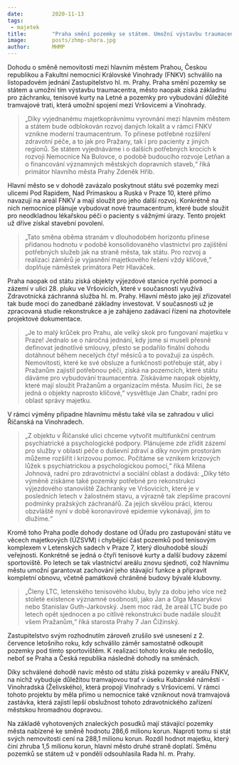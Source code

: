 ```yaml
---
date:         2020-11-13
tags:         
 - majetek
title:        "Praha smění pozemky se státem. Umožní výstavbu traumacentra a získá základnu pro záchranku i tenisové kurty na Letné"
image: 	      posts/zhmp-shora.jpg
author:       MHMP
---
```


Dohodu o směně nemovitostí mezi hlavním městem Prahou, Českou republikou a Fakultní nemocnicí Královské Vinohrady (FNKV) schválilo na listopadovém jednání Zastupitelstvo hl. m. Prahy. Praha smění pozemky se státem a umožní tím výstavbu traumacentra, město naopak získá základnu pro záchranku, tenisové kurty na Letné a pozemky pro vybudování důležité tramvajové trati, která umožní spojení mezi Vršovicemi a Vinohrady.

> „Díky vyjednanému majetkoprávnímu vyrovnání mezi hlavním městem a státem bude odblokován rozvoj daných lokalit a v rámci FNKV vznikne moderní traumacentrum. To přinese potřebné rozšíření zdravotní péče, a to jak pro Pražany, tak i pro pacienty z jiných regionů. Se státem vyjednáváme i o dalších potřebných krocích k rozvoji Nemocnice Na Bulovce, o podobě budoucího rozvoje Letňan a o financování významných městských dopravních staveb,“ říká primátor hlavního města Prahy Zdeněk Hřib.

Hlavní město se v dohodě zavázalo poskytnout státu své pozemky mezi ulicemi Pod Rapidem, Nad Primaskou a Ruská v Praze 10, které přímo navazují na areál FNKV a mají sloužit pro jeho další rozvoj. Konkrétně na nich nemocnice plánuje vybudovat nové traumacentrum, které bude sloužit pro neodkladnou lékařskou péči o pacienty s vážnými úrazy. Tento projekt už dříve získal stavební povolení.

> „Tato směna oběma stranám v dlouhodobém horizontu přinese přidanou hodnotu v podobě konsolidovaného vlastnictví pro zajištění potřebných služeb jak na straně města, tak státu. Pro rozvoj a realizaci záměrů je vyjasnění majetkového řešení vždy klíčové,“ doplňuje náměstek primátora Petr Hlaváček.

Praha naopak od státu získá objekty výjezdové stanice rychlé pomoci a zázemí v ulici 28. pluku ve Vršovicích, které v současnosti využívá Zdravotnická záchranná služba hl. m. Prahy. Hlavní město jako její zřizovatel tak bude moci do zanedbané základny investovat. V současnosti už je zpracovaná studie rekonstrukce a je zahájeno zadávací řízení na zhotovitele projektové dokumentace.

> „Je to malý krůček pro Prahu, ale velký skok pro fungovaní majetku v Praze! Jednalo se o náročná jednání, kdy jsme si museli přesně definovat jednotlivé smlouvy, přesto se podařilo finální dohodu dotáhnout během necelých čtyř měsíců a to považuji za úspěch. Nemovitosti, které ke své obsluze a funkčnosti potřebuje stát, aby i Pražanům zajistil potřebnou péči, získá na pozemcích, které státu dáváme pro vybudování traumacentra. Získáváme naopak objekty, které mají sloužit Pražanům a organizacím města. Musím říci, že se jedná o objekty naprosto klíčové,“ vysvětluje Jan Chabr, radní pro oblast správy majetku.

V rámci výměny připadne hlavnímu městu také vila se zahradou v ulici Říčanská na Vinohradech. 

> „Z objektu v Říčanské ulici chceme vytvořit multifunkční centrum psychiatrické a psychologické podpory. Plánujeme zde zřídit zázemí pro služby v oblasti péče o duševní zdraví a díky novým prostorám můžeme rozšířit i krizovou pomoc. Počítáme se vznikem krizových lůžek s psychiatrickou a psychologickou pomocí,“ říká Milena Johnová, radní pro zdravotnictví a sociální oblast a dodává: „Díky této výměně získáme také pozemky potřebné pro rekonstrukci výjezdového stanoviště Záchranky ve Vršovicích, které je v posledních letech v žalostném stavu, a výrazně tak zlepšíme pracovní podmínky pražských záchranářů. Za jejich skvělou práci, kterou obzvláště nyní v době koronavirové epidemie vykonávají, jim to dlužíme.“

Kromě toho Praha podle dohody dostane od Úřadu pro zastupování státu ve věcech majetkových (ÚZSVM) i chybějící část pozemků pod tenisovým komplexem v Letenských sadech v Praze 7, který dlouhodobě slouží veřejnosti. Konkrétně se jedná o čtyři tenisové kurty a další budovy zázemí sportoviště. Po letech se tak vlastnictví areálu znovu sjednotí, což hlavnímu městu umožní garantovat zachování jeho stávající funkce a připravit kompletní obnovu, včetně památkově chráněné budovy bývalé klubovny.

> „Členy LTC, letenského tenisového klubu, byly za dobu jeho více než stoleté existence významné osobnosti, jako Jan a Olga Masarykovi nebo Stanislav Guth-Jarkovský. Jsem moc rád, že areál LTC bude po letech opět sjednocen a po citlivé rekonstrukci bude nadále sloužit všem Pražanům,“ říká starosta Prahy 7 Jan Čižinský.

Zastupitelstvo svým rozhodnutím zároveň zrušilo své usnesení z 2. července letošního roku, kdy schválilo záměr samostatně odkoupit pozemky pod tímto sportovištěm. K realizaci tohoto kroku ale nedošlo, neboť se Praha a Česká republika následně dohodly na směnách.

Díky schválené dohodě navíc město od státu získá pozemky v areálu FNKV, na nichž vybuduje důležitou tramvajovou trať v úseku Kubánské náměstí - Vinohradská (Želivského), která propojí Vinohrady s Vršovicemi. V rámci tohoto projektu by měla přímo u nemocnice také vzniknout nová tramvajová zastávka, která zajistí lepší obslužnost tohoto zdravotnického zařízení městskou hromadnou dopravou.

Na základě vyhotovených znaleckých posudků mají stávající pozemky města nabízené ke směně hodnotu 286,6 milionu korun. Naproti tomu si stát svých nemovitosti cení na 288,1 milionu korun. Rozdíl hodnot majetku, který činí zhruba 1,5 milionu korun, hlavní město druhé straně doplatí. Směnu pozemků se státem už v pondělí odsouhlasila Rada hl. m. Prahy.
